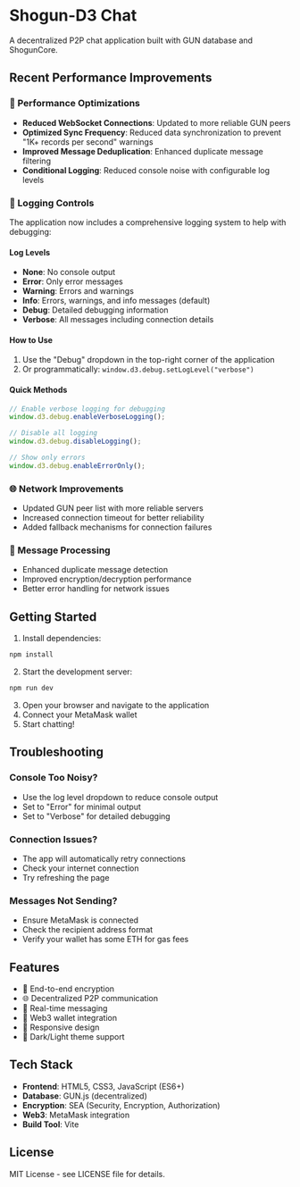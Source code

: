# Shogun-D3 Chat

A decentralized P2P chat application built with GUN database and ShogunCore.

## Recent Performance Improvements

### 🚀 Performance Optimizations

- **Reduced WebSocket Connections**: Updated to more reliable GUN peers
- **Optimized Sync Frequency**: Reduced data synchronization to prevent "1K+ records per second" warnings
- **Improved Message Deduplication**: Enhanced duplicate message filtering
- **Conditional Logging**: Reduced console noise with configurable log levels

### 🔧 Logging Controls

The application now includes a comprehensive logging system to help with debugging:

#### Log Levels

- **None**: No console output
- **Error**: Only error messages
- **Warning**: Errors and warnings
- **Info**: Errors, warnings, and info messages (default)
- **Debug**: Detailed debugging information
- **Verbose**: All messages including connection details

#### How to Use

1. Use the "Debug" dropdown in the top-right corner of the application
2. Or programmatically: `window.d3.debug.setLogLevel("verbose")`

#### Quick Methods

```javascript
// Enable verbose logging for debugging
window.d3.debug.enableVerboseLogging();

// Disable all logging
window.d3.debug.disableLogging();

// Show only errors
window.d3.debug.enableErrorOnly();
```

### 🌐 Network Improvements

- Updated GUN peer list with more reliable servers
- Increased connection timeout for better reliability
- Added fallback mechanisms for connection failures

### 📱 Message Processing

- Enhanced duplicate message detection
- Improved encryption/decryption performance
- Better error handling for network issues

## Getting Started

1. Install dependencies:

```bash
npm install
```

2. Start the development server:

```bash
npm run dev
```

3. Open your browser and navigate to the application
4. Connect your MetaMask wallet
5. Start chatting!

## Troubleshooting

### Console Too Noisy?

- Use the log level dropdown to reduce console output
- Set to "Error" for minimal output
- Set to "Verbose" for detailed debugging

### Connection Issues?

- The app will automatically retry connections
- Check your internet connection
- Try refreshing the page

### Messages Not Sending?

- Ensure MetaMask is connected
- Check the recipient address format
- Verify your wallet has some ETH for gas fees

## Features

- 🔐 End-to-end encryption
- 🌐 Decentralized P2P communication
- 💬 Real-time messaging
- 🔑 Web3 wallet integration
- 📱 Responsive design
- 🌙 Dark/Light theme support

## Tech Stack

- **Frontend**: HTML5, CSS3, JavaScript (ES6+)
- **Database**: GUN.js (decentralized)
- **Encryption**: SEA (Security, Encryption, Authorization)
- **Web3**: MetaMask integration
- **Build Tool**: Vite

## License

MIT License - see LICENSE file for details.
